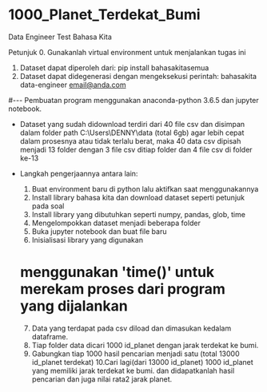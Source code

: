 # 1000_Planet_Terdekat_Bumi
Data Engineer Test Bahasa Kita

Petunjuk
0. Gunakanlah virtual environment untuk menjalankan tugas ini
1. Dataset dapat diperoleh dari:
   pip install bahasakitasemua
2. Dataset dapat didegenerasi dengan mengeksekusi perintah:
   bahasakita data-engineer email@anda.com

#--- Pembuatan program menggunakan anaconda-python 3.6.5 dan jupyter notebook. 

- Dataset yang sudah didownload terdiri dari 40 file csv dan disimpan dalam folder path C:\Users\DENNY\data (total 6gb)
agar lebih cepat dalam prosesnya atau tidak terlalu berat, maka 40 data csv dipisah menjadi 13 folder dengan 
3 file csv ditiap folder dan 4 file csv di folder ke-13 

- Langkah pengerjaannya antara lain:
  1. Buat environment baru di python lalu aktifkan saat menggunakannya
  2. Install library bahasa kita dan download dataset seperti petunjuk pada soal  
  3. Install library yang dibutuhkan seperti numpy, pandas, glob, time
  4. Mengelompokkan dataset menjadi beberapa folder
  5. Buka jupyter notebook dan buat file baru
  6. Inisialisasi library yang digunakan
  # menggunakan 'time()' untuk merekam proses dari program yang dijalankan
  7. Data yang terdapat pada csv diload dan dimasukan kedalam dataframe.
  8. Tiap folder data dicari 1000 id_planet dengan jarak terdekat ke bumi.
  9. Gabungkan tiap 1000 hasil pencarian menjadi satu (total 13000 id_planet terdekat)
  10.Cari lagi(dari 13000 id_planet) 1000 id_planet yang memiliki jarak terdekat ke bumi. 
     dan didapatkanlah hasil pencarian dan juga nilai rata2 jarak planet.
